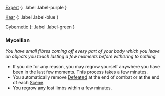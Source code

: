 
[Expert](Game/Expert-List)
{: .label .label-purple }

[Kaar](Game/Kaar)
{: .label .label-blue }

[Cybernetic](Game/Cybernetic-List)
{: .label .label-green }
### Mycellian
*You have small fibres coming off every part of your body which you leave on objects you touch lasting a few moments before withering to nothing.*
* If you die for any reason, you may regrow yourself anywhere you have been in the last few moments. This process takes a few minutes.
* You automatically remove [Defeated](Game/Core/Effects#Defeated) at the end of combat or at the end of each [Scene](Game/Core/Terminology#Scene).
* You regrow any lost limbs within a few minutes.

